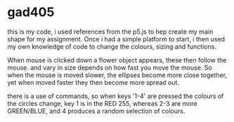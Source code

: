 # gad405
this is my code, i used references from the p5.js to hep create my main shape for my assignment. Once i had a simple platform to start, i then used my own knowledge of code to change the colours, sizing and functions.

When mouse is clicked down a flower object appears, these then follow the mouse. and vary in size depends on how fast you move the mouse. So when the mouse is moved slower, the ellipses become more close together, yet when moved faster they then become more spread out.

there is a use of commands, so when keys '1-4' are pressed the colours of the circles change, key 1 is in the RED 255, whereas 2-3 are more GREEN/BLUE, and 4 produces a random selection of colours. 
